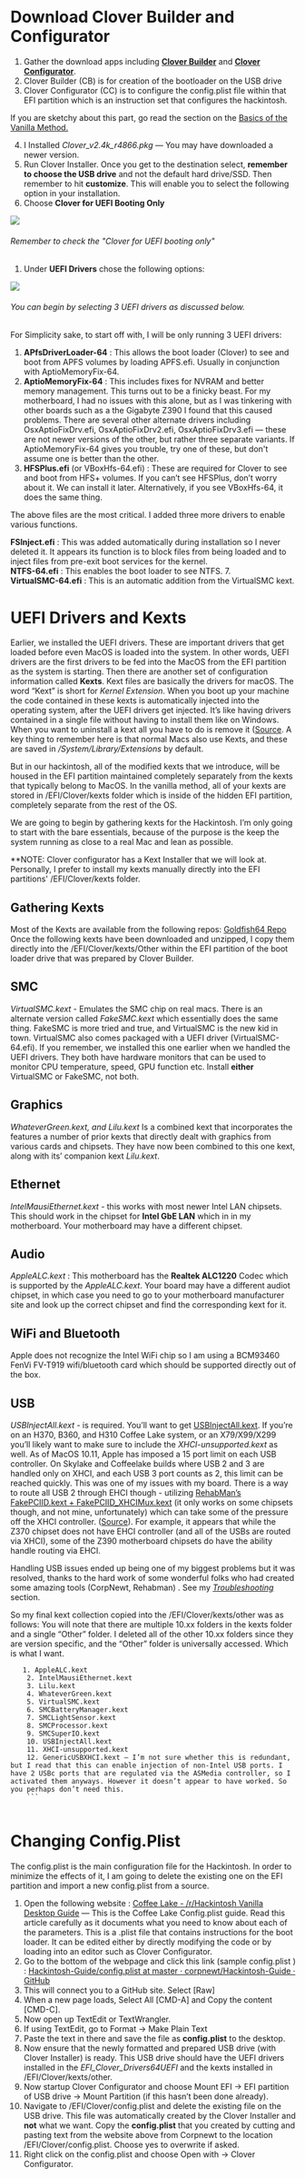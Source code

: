 &#x200B;

# Download Clover Builder and Configurator

1. Gather the download apps including [**Clover Builder**](https://github.com/Dids/clover-builder/releases) and [**Clover Configurator**](https://mackie100projects.altervista.org/download/ccg/).
2. Clover Builder (CB) is for creation of the bootloader on the USB drive
3. Clover Configurator (CC) is to configure the config.plist file within that EFI partition which is an instruction set that configures the hackintosh.

If you are sketchy about this part, go read the section on the [Basics of the Vanilla Method.](00_Basics%20of%20the%20Vanilla%20Method.md)

4. I Installed *Clover_v2.4k_r4866.pkg*  — You may have downloaded a newer version.
5. Run Clover Installer. Once you get to the destination select, **remember to choose the USB drive** and not the default hard drive/SSD. Then remember to hit **customize**. This will enable you to select the following option in your installation.
6. Choose **Clover for UEFI Booting Only**   

![](Pictures/cb_screen1.png)
###### Remember to check the "Clover for UEFI booting only"
     


1. Under **UEFI Drivers** chose the following options: 

![](Pictures/cb_screen2.png)
###### You can begin by selecting 3 UEFI drivers as discussed below.

For Simplicity sake, to start off with, I will be only running 3 UEFI drivers:

1. **APfsDriverLoader-64** :  This allows the boot loader (Clover) to see and boot from APFS volumes by loading APFS.efi. Usually in conjunction with AptioMemoryFix-64.
2. **AptioMemoryFix-64** : This includes fixes for NVRAM and better memory management. This turns out to be a finicky beast. For my motherboard, I had no issues with this alone, but as I was tinkering with other boards such as a the Gigabyte Z390 I found that this caused problems. There are several other alternate drivers including OsxAptioFixDrv.efi, OsxAptioFixDrv2.efi, OsxAptioFixDrv3.efi — these are not newer versions of the other, but rather three separate variants. If AptioMemoryFix-64 gives you trouble, try one of these, but don't assume one is better than the other.
3. **HFSPlus.efi** (or VBoxHfs-64.efi) : These are required for Clover to see and boot from HFS+ volumes.  If you can’t see HFSPlus, don’t worry about it. We can install it later. Alternatively, if you see VBoxHfs-64, it does the same thing.

The above files are the most critical. I added three more drivers to enable various functions.   

**FSInject.efi** :  This was added automatically during installation so I never deleted it. It appears its function is to block files from being loaded and to inject files from pre-exit boot services for the kernel.   
**NTFS-64.efi** : This enables the boot loader to see NTFS. 7.   
**VirtualSMC-64.efi** : This is an automatic addition from the VirtualSMC kext.  


# UEFI Drivers and Kexts
Earlier, we installed the UEFI drivers. These are important drivers that get loaded before even MacOS is loaded into the system. In other words, UEFI drivers are the first drivers to be fed into the MacOS from the EFI partition as the system is starting. Then there are another set of configuration information called **Kexts**. Kext files are basically the drivers for macOS. The word “Kext” is short for *Kernel Extension*. When you boot up your machine the code contained in these kexts is automatically injected into the operating system, after the UEFI drivers get injected. It’s like having drivers contained in a single file without having to install them like on Windows. When you want to uninstall a kext all you have to do is remove it ([Source](https://hackintosher.com/blog/kext-files-macos/). A key thing to remember here is that normal Macs also use Kexts, and these are saved in */System/Library/Extensions* by default.  

But in our hackintosh, all of the modified kexts that we introduce, will be housed in the EFI partition maintained completely separately from the kexts that typically belong to MacOS. In the vanilla method, all of your kexts are stored in /EFI/Clover/kexts folder which is inside of the hidden EFI partition, completely separate from the rest of the OS. 
  
We are going to begin by gathering kexts for the Hackintosh. I’m only going to start with the bare essentials, because of the purpose is the keep the system running as close to a real Mac and lean as possible.   

**NOTE: Clover configurator has a Kext Installer that we will look at. Personally, I prefer to install my kexts manually directly into the EFI partitions' /EFI/Clover/kexts folder.


## Gathering Kexts
Most of the Kexts are available from the following repos: [Goldfish64 Repo](https://1drv.ms/f/s!AiP7m5LaOED-m-J8-MLJGnOgAqnjGw) Once the following kexts have been downloaded and unzipped, I copy them directly into the /EFI/Clover/kexts/Other within the EFI partition of the boot loader drive that was prepared by Clover Builder.


## SMC
*VirtualSMC.kext* - Emulates the SMC chip on real macs. There is an alternate version called *FakeSMC.kext* which essentially does the same thing. FakeSMC is more tried and true, and VirtualSMC is the new kid in town. VirtualSMC also comes packaged with a UEFI driver (VirtualSMC-64.efi). If you remember, we installed this one earlier when we handled the UEFI drivers. They both have hardware monitors that can be used to monitor CPU temperature, speed, GPU function etc. Install **either** VirtualSMC or FakeSMC, not both.

## Graphics
*WhateverGreen.kext, and* *Lilu.kext* Is a combined kext that incorporates the features a number of prior kexts that directly dealt with graphics from various cards and chipsets. They have now been combined to this one kext, along with its’ companion kext *Lilu.kext*.

## Ethernet
*IntelMausiEthernet.kext* - this works with most newer Intel LAN chipsets. This should work in the chipset for **Intel GbE LAN** which in in my motherboard. Your motherboard may have a different chipset. 

## Audio
*AppleALC.kext*  : This motherboard has the **Realtek ALC1220** Codec which is supported by the *AppleALC.kext*. Your board may have a different audiot chipset, in which case you need to go to your motherboard manufacturer site and look up the correct chipset and find the corresponding kext for it.

## WiFi and Bluetooth
Apple does not recognize the Intel WiFi chip so I am using a BCM93460 FenVi FV-T919 wifi/bluetooth card which should be supported directly out of the box.

## USB
*USBInjectAll.kext* - is required. You’ll want to get [USBInjectAll.kext](https://bitbucket.org/RehabMan/os-x-usb-inject-all/downloads/). If you’re on an H370, B360, and H310 Coffee Lake system, or an X79/X99/X299 you’ll likely want to make sure to include the *XHCI-unsupported.kext* as well. As of MacOS 10.11, Apple has imposed a 15 port limit on each USB controller. On Skylake and Coffeelake builds where USB 2 and 3 are handled only on XHCI, and each USB 3 port counts as 2, this limit can be reached quickly. This was one of my issues with my board. There is a way to route all USB 2 through EHCI though - utilizing [RehabMan’s FakePCIID.kext + FakePCIID\_XHCIMux.kext](https://github.com/RehabMan/OS-X-Fake-PCI-ID)  (it only works on some chipsets though, and not mine, unfortunately) which can take some of the pressure off the XHCI controller. ([Source](https://hackintosh.gitbook.io/-r-hackintosh-vanilla-desktop-guide/gathering-kexts)).  For example, it appears that while the Z370 chipset does not have EHCI controller (and all of the USBs are routed via XHCI), some of the Z390 motherboard chipsets do have the ability handle routing via EHCI.

Handling USB issues ended up being one of my biggest problems but it was resolved, thanks to the hard work of some wonderful folks who had created some amazing tools (CorpNewt, Rehabman) . See my *[Troubleshooting](07_Troubleshooting.md)* section.

So my final kext collection copied into the /EFI/Clover/kexts/other was as follows: You will note that there are multiple 10.xx folders in the kexts folder and a single “Other” folder. I deleted all of the other 10.xx folders since they are version specific, and the “Other” folder is universally accessed. Which is what I want.

```
   1. AppleALC.kext 
    2. IntelMausiEthernet.kext
    3. Lilu.kext
    4. WhateverGreen.kext
    5. VirtualSMC.kext
    6. SMCBatteryManager.kext
    7. SMCLightSensor.kext
    8. SMCProcessor.kext
    9. SMCSuperIO.kext
    10. USBInjectAll.kext
    11. XHCI-unsupported.kext
    12. GenericUSBXHCI.kext — I’m not sure whether this is redundant, but I read that this can enable injection of non-Intel USB ports. I have 2 USBc ports that are regulated via the ASMedia controller, so I activated them anyways. However it doesn’t appear to have worked. So you perhaps don’t need this.
    ```
    
 ```
 
# Changing Config.Plist

The config.plist is the main configuration file for the Hackintosh. In order to minimize the effects of it, I am going to delete the existing one on the EFI partition and import a new config.plist from a source.

1. Open the following website : [Coffee Lake - /r/Hackintosh Vanilla Desktop Guide](https://hackintosh.gitbook.io/-r-hackintosh-vanilla-desktop-guide/config.plist-per-hardware/coffee-lake) — This is the Coffee Lake Config.plist guide. Read this article carefully as it documents what you need to know about each of the parameters. This is a .plist file that contains instructions for the boot loader. It can be edited either by directly modifying the code or by loading into an editor such as Clover Configurator.
2. Go to the bottom of the webpage and click this link (sample config.plist ) : [Hackintosh-Guide/config.plist at master · corpnewt/Hackintosh-Guide · GitHub](https://github.com/corpnewt/Hackintosh-Guide/blob/master/Configs/CoffeeLake/config.plist)
3. This will connect you to a GitHub site. Select \[Raw\]
4. When a new page loads, Select All \[CMD-A\] and Copy the content \[CMD-C\].
5. Now open up TextEdit or TextWrangler.
6. If using TextEdit, go to Format -> Make Plain Text
7. Paste the text in there and save the file as **config.plist** to the desktop.
8. Now ensure that the newly formatted and prepared USB drive (with Clover Installer) is ready. This USB drive should have the UEFI drivers installed in the *EFI\_Clover\_Drivers64UEFI* and the kexts installed in /EFI/Clover/kexts/other.
9. Now startup Clover Configurator and choose Mount EFI -> EFI partition of USB drive -> Mount Partition (if this hasn’t been done already).
10. Navigate to /EFI/Clover/config.plist  and delete the existing file on the USB drive. This file was automatically created by the Clover Installer and **not** what we want. Copy the **config.plist** that you created by cutting and pasting text from the website above from Corpnewt to the location /EFI/Clover/config.plist. Choose yes to overwrite if asked.
11. Right click on the config.plist and choose Open with -> Clover Configurator.
